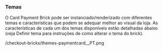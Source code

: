 ### Temas

O Card Payment Brick pode ser instanciado/renderizado com diferentes temas e características que podem se adequar melhor ao visual da loja. As características de cada um dos temas disponíveis estão detalhadas abaixo (veja Definir tema para instruções de como alterar o tema do brick).

/checkout-bricks/themes-paymentcard__PT.png
